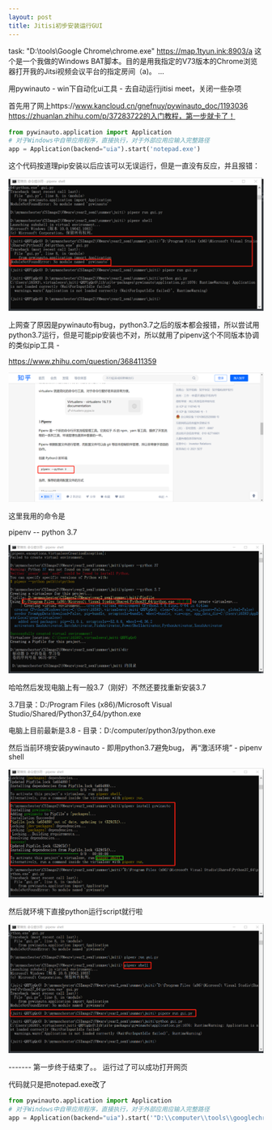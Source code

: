 ```yaml
---
layout: post
title: Jitisi初步安装运行GUI
---
```


task: "D:\tools\Google Chrome\chrome.exe" https://map.1tyun.ink:8903/a  这个是一个我做的Windows BAT脚本。目的是用我指定的V73版本的Chrome浏览器打开我的Jitsi视频会议平台的指定房间（a)。 ...

用pywinauto - win下自动化ui工具 - 去自动运行jitisi meet，关闭一些杂项



首先用了网上https://www.kancloud.cn/gnefnuy/pywinauto_doc/1193036 https://zhuanlan.zhihu.com/p/37283722的入门教程，第一步就卡了！



```python
from pywinauto.application import Application
# 对于Windows中自带应用程序，直接执行，对于外部应用应输入完整路径
app = Application(backend="uia").start('notepad.exe') 
```

这个代码按道理pip安装以后应该可以无误运行，但是一直没有反应，并且报错：

![image-20210714040547774](\assets\image-20210714040547774.png)

上网查了原因是pywinauto有bug，python3.7之后的版本都会报错，所以尝试用python3.7运行，但是可能pip安装也不对，所以就用了pipenv这个不同版本协调的类似pip工具 - 

https://www.zhihu.com/question/368411359

![image-20210714040738133](\assets\image-20210714040738133.png)

这里我用的命令是

pipenv -- python 3.7

![image-20210714040859822](\assets\image-20210714040859822.png)

哈哈然后发现电脑上有一般3.7（刚好）不然还要找重新安装3.7

3.7目录：D:/Program Files (x86)/Microsoft Visual Studio/Shared/Python37_64/python.exe

电脑上目前最新是3.8 - 目录：D:/computer/python3/python.exe

然后当前环境安装pywinauto - 即用python3.7避免bug， 再“激活环境” - pipenv shell 

![image-20210714041240769](\assets\image-20210714041240769.png)

然后就环境下直接python运行script就行啦

![image-20210714041406917](\assets\image-20210714041406917.png)



------- 第一步终于结束了。。 运行过了可以成功打开网页

代码就只是把notepad.exe改了

```python
from pywinauto.application import Application
# 对于Windows中自带应用程序，直接执行，对于外部应用应输入完整路径
app = Application(backend="uia").start('"D:\\computer\\tools\\googlechrome73\\Google Chrome\\chrome.exe" --force-renderer-accessibility https://map.1tyun.ink:8903/a"') 
```
